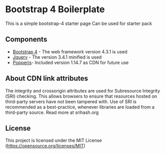 # Bootstrap 4 Boilerplate
This is a simple bootstrap-4 starter page
Can be used for starter pack

## Components
* [Bootstrap 4](http://getbootstrap.com/) - The web framework version 4.3.1 is used
* [Jquery](https://jquery.com/) - The version 3.4.1 minified is used
* [Popperjs](https://popper.js.org/)- Included version 1.14.7 as CDN for future use

## About CDN link attributes
The integrity and crossorigin attributes are used for Subresource Integrity (SRI) checking. This allows browsers to ensure that resources hosted on third-party servers have not been tampered with. Use of SRI is recommended as a best-practice, whenever libraries are loaded from a third-party source. Read more at srihash.org

## License

This project is licensed under the MIT License (https://opensource.org/licenses/MIT)

